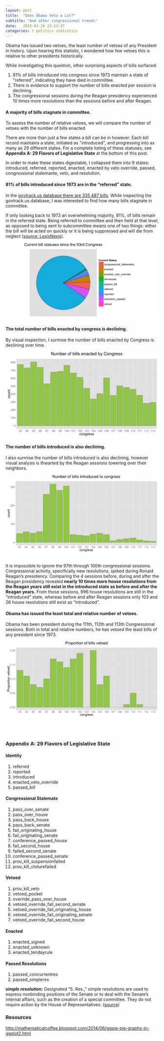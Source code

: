 ```yaml
---
layout: post
title:  "Does Obama Veto a Lot?"
subtitle: "And other congressional trends"
date:   2015-01-26 22:13:37
categories: r politics statistics
---
```


<p>Obama has issued two vetoes, the least number of vetoes of any President in history. Upon hearing this statistic, I wondered how few vetoes this is relative to other presidents historically.</p>

<p>While investigating this question, other surprising aspects of bills surfaced:</p>
<ul style="list-style-type: decimal">
<li>81% of bills introduced into congress since 1973 maintain a state of "referred", indicating they have died in committee.</li>
<li>There is evidence to support the number of bills enacted per session is declining.</li>
<li>The congressional sessions during the Reagan presidency experienced 10 times more resolutions than the sessions before and after Reagan.</li>
</ul>

<div id="has-congress-been-busy" class="section level2">
<h4>A majority of bills stagnate in committee.</h4>
<p>To assess the number of relative vetoes, we will compare the number of vetoes with the number of bills enacted.</p>

<p>There are more than just a few states a bill can be in however: Each bill record maintains a state, initiated as "introduced", and progressing into as many as 29 different states. For a complete listing of these statuses, see <strong>Appendix A: 29 Flavors of Legislative State</strong> at the bottom of this post.</p>

<p>In order to make these states digestable, I collapsed them into 9 states: introduced, referred, reported, enacted, enacted by veto override, passed, congressional stalemante, veto, and resolution.</p>
</ul>
<div id="of-bills-in-us-history-remain-in-a-referred-state" class="section level3">
<h4>81% of bills introduced since 1973 are in the “referred” state.</h4>

<p>In the <a href="https://www.govtrack.us/developers/api">govtrack.us database there are 335,487 bills</a>. While inspecting the govtrack.us database, I was interested to find how many bills stagnate in committee.</p>

<p>If only looking back to 1973 an overwhelming majority, 81%, of bills remain in the referred state. Being referred to committee and then held at that level, as opposed to being sent to subcommittee means one of two things: either the bill will be acted on quickly or it is being suppressed and will die from neglect (<a href="http://www.lexisnexis.com/help/CU/The_Legislative_Process/Stage_3.htm">source: LexisNexis</a>).</p>

<img src="/css/images/bill_statuses_pie.png" />

</div>

<h4>The total number of bills enacted by congress is declining.</h4>
<p>By visual inspection, I surmise the number of bills enacted by Congress is declining over time.</p>

<img src="/css/images/bills_enacted.png" />
</div>
<div id="reagans-congressional-sessions-introduction-of-resolutions-dwarves-those-before-and-after" class="section level3">
<h4>The number of bills introduced is also declining.</h4>
<p>I also surmise the number of bills introduced is also declining, however visual analysis is thwarted by the Reagan sessions towering over their neighbors.</p>
<img src="/css/images/bills_introduced.png" />

<br />
<br />
<p>It is impossible to ignore the 97th through 100th congressional sessions. Congressional activity, specifically new resolutions, spiked during Ronald Reagan’s presidency. Comparing the 4 sessions before, during and after the Reagan presidency revealed <strong>nearly 10 times more house resolutions from the Reagan years still exist in the introduced state as before and after the Reagan years.</strong> From those sessions, 996 house resolutions are still in the “introduced” state, whereas before and after Reagan sessions only 103 and 26 house resolutions still exist as “introduced”.</p>

<div id="does-obama-veto-a-lot" class="section level2">
<h4>Obama has issued the least total and relative number of vetoes.</h4>
<p>Obama has been president during the 111th, 112th and 113th Congressional sessions. Both in total and relative numbers, he has vetoed the least bills of any president since 1973.</p>

<img src="/css/images/proportion_vetoed.png" />

<br />
<br />
<br />
<br />
<div id="appendix-a-29-flavors-of-legislative-state" class="section level3">
<h3>Appendix A: 29 Flavors of Legislative State</h3>
<div id="identity" class="section level4">
<h4>Identity</h4>
<ul style="list-style-type: decimal">
<li>referred</li>
<li>reported</li>
<li>introduced</li>
<li>enacted_veto_override</li>
<li>passed_bill</li>
</ul>
</div>
<div id="congressional-stalemate" class="section level4">
<h4>Congressional Stalemate</h4>
<ul style="list-style-type: decimal">
<li>pass_over_senate</li>
<li>pass_over_house</li>
<li>pass_back_house</li>
<li>pass_back_senate</li>
<li>fail_originating_house</li>
<li>fail_originating_senate</li>
<li>conference_passed_house</li>
<li>fail_second_house</li>
<li>failed_second_senate</li>
<li>conference_passed_senate</li>
<li>prov_kill_suspensionfailed</li>
<li>prov_kill_cloturefailed</li>
</ul>
</div>
<div id="vetoed" class="section level4">
<h4>Vetoed</h4>
<ul style="list-style-type: decimal">
<li>prov_kill_veto</li>
<li>vetoed_pocket</li>
<li>override_pass_over_house</li>
<li>vetoed_override_fail_second_senate</li>
<li>vetoed_override_fail_originating_house</li>
<li>vetoed_override_fail_originating_senate</li>
<li>vetoed_override_fail_second_house</li>
</ul>
</div>
<div id="enacted" class="section level4">
<h4>Enacted</h4>
<ul style="list-style-type: decimal">
<li>enacted_signed</li>
<li>enacted_unknown</li>
<li>enacted_tendayrule</li>
</ul>
</div>
<div id="passed-resolutions" class="section level4">
<h4>Passed Resolutions</h4>
<ul style="list-style-type: decimal">
<li>passed_concurrentres</li>
<li>passed_simpleres</li>
</ul>
<p><strong><em>simple resolution:</em></strong> Designated “S. Res.,” simple resolutions are used to express nonbinding positions of the Senate or to deal with the Senate’s internal affairs, such as the creation of a special committee. They do not require action by the House of Representatives. (<a href="https://www.senate.gov/reference/glossary_term/simple_resolution.htm">source</a>)</p>
</div>
</div>
<div id="resources" class="section level3">
<h3>Resources</h3>
<p><a href="http://mathematicalcoffee.blogspot.com/2014/06/ggpie-pie-graphs-in-ggplot2.html">http://mathematicalcoffee.blogspot.com/2014/06/ggpie-pie-graphs-in-ggplot2.html</a></p>
</div>
</div>


</div>
